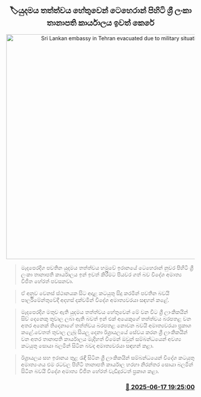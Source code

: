 <p align='center'><b><h2 align='center' title='Sri Lankan embassy in Tehran evacuated due to military situation'>🏷යුදමය තත්ත්වය හේතුවෙන් ටෙහෙරාන් පිහිටි ශ්‍රී ලංකා තානාපති කාර්යාලය ඉවත් කෙරේ</h2></b></p>
<p align='center'><img src='https://helakuru.sgp1.cdn.digitaloceanspaces.com/esana/images/lib/iran-sl-u.jpg' width='600' alt='Sri Lankan embassy in Tehran evacuated due to military situation'></p>

> මැදපෙරදිග පවතින යුදමය තත්ත්වය හමුවේ ඉරානයේ ටෙහෙරාන් නුවර පිහිටි ශ්‍රී ලංකා තානාපති කාර්යාලය ඉන් ඉවත් කිරීමට පියවර ගත් බව විදේශ අමාත්‍ය විජිත හේරත් පවසනවා.

> ඒ අනුව වෙනස් ස්ථානයක සිට අදාළ කටයුතු සිදු කරමින් පවතින බවයි පාර්ලිමේන්තුවේදී අදහස් දක්වමින් විදේශ අමාත්‍යවරයා සඳහන් කළේ.

> මැදපෙරදිග මතුව ඇති යුදමය තත්ත්වය හේතුවෙන් මේ වන විට ශ්‍රී ලාංකිකයින් සිව් දෙනෙකු තුවාල ලබා ඇති බවත් ඉන් එක් අයෙකුගේ තත්ත්වය බරපතළ වන අතර අනෙක් තිදෙනාගේ තත්ත්වය බරපතළ නොවන බවයි අමාත්‍යවරයා ප්‍රකාශ කළේ.‍වෙතත් තුවාල ලැබූ සියලු දෙනා ඊශ්‍රායලයේ සේවය කරන ශ්‍රී ලාංකිකයින් වන අතර තානාපති කාර්යාලය මැදිහත් වීමෙන් ඔවුන් සම්බන්ධයෙන් අවශ්‍ය කටයුතු සොයා බලමින් සිටින බවද අමාත්‍යවරයා සඳහන් කළා.

> ඊශ්‍රායලය සහ ඉරානය තුළ රැඳී සිටින ශ්‍රී ලාංකිකයින් සම්බන්ධයෙන් විදේශ කටයුතු අමාත්‍යංශය එම රටවල පිහිටි තානාපති කාර්යාල හරහා නිරන්තර සොයා බලමින් සිටින බවයි විදේශ අමාත්‍ය විජිත හේරත් වැඩිදුරටත් ප්‍රකාශ කළා.



<h3 align='right'><a href='https://www.helakuru.lk/esana/p/111103/'>📅 2025-06-17 19:25:00</a></h3>
